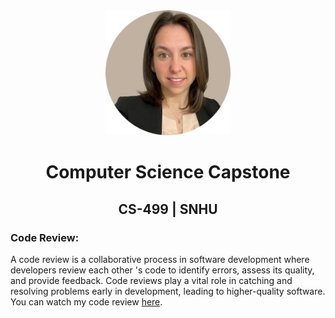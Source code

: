 <center>
  <img src= "/assets/img/KK-circle.png" height=200 width=200>
</center>
  
# <center>Computer Science Capstone</center>

## <center>CS-499 | SNHU</center>

### Code Review:

A code review is a collaborative process in software development where developers review each other 's code to identify errors, assess its quality, and provide feedback.
Code reviews play a vital role in catching and resolving problems early in development, leading to higher-quality software. You can watch my code review <a href="https://youtu.be/mM0wrSi6K7k">here</a>.
